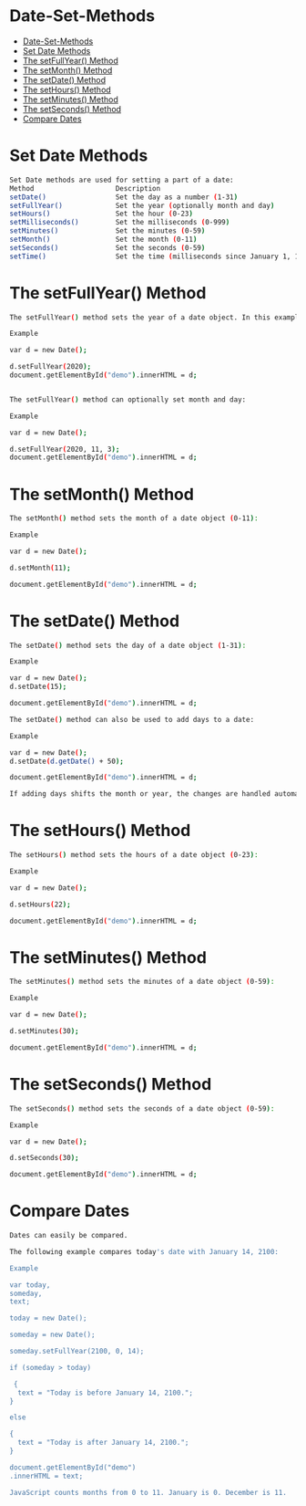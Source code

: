 # Date-Set-Methods

- [Date-Set-Methods](#date-set-methods)
- [Set Date Methods](#set-date-methods)
- [The setFullYear() Method](#the-setfullyear-method)
- [The setMonth() Method](#the-setmonth-method)
- [The setDate() Method](#the-setdate-method)
- [The setHours() Method](#the-sethours-method)
- [The setMinutes() Method](#the-setminutes-method)
- [The setSeconds() Method](#the-setseconds-method)
- [Compare Dates](#compare-dates)

# Set Date Methods

```bash
Set Date methods are used for setting a part of a date:
Method                    Description
setDate()                 Set the day as a number (1-31)
setFullYear()             Set the year (optionally month and day)
setHours()                Set the hour (0-23)
setMilliseconds()         Set the milliseconds (0-999)
setMinutes()              Set the minutes (0-59)
setMonth()                Set the month (0-11)
setSeconds()              Set the seconds (0-59)
setTime()                 Set the time (milliseconds since January 1, 1970)
```

# The setFullYear() Method

```bash
The setFullYear() method sets the year of a date object. In this example to 2020:

Example

var d = new Date();

d.setFullYear(2020);
document.getElementById("demo").innerHTML = d;


The setFullYear() method can optionally set month and day:

Example

var d = new Date();

d.setFullYear(2020, 11, 3);
document.getElementById("demo").innerHTML = d;
```

# The setMonth() Method

```bash
The setMonth() method sets the month of a date object (0-11):

Example

var d = new Date();

d.setMonth(11);

document.getElementById("demo").innerHTML = d;
```

# The setDate() Method

```bash
The setDate() method sets the day of a date object (1-31):

Example

var d = new Date();
d.setDate(15);

document.getElementById("demo").innerHTML = d;

The setDate() method can also be used to add days to a date:

Example

var d = new Date();
d.setDate(d.getDate() + 50);

document.getElementById("demo").innerHTML = d;

If adding days shifts the month or year, the changes are handled automatically by the Date object.
```

# The setHours() Method

```bash
The setHours() method sets the hours of a date object (0-23):

Example

var d = new Date();

d.setHours(22);

document.getElementById("demo").innerHTML = d;
```

# The setMinutes() Method

```bash
The setMinutes() method sets the minutes of a date object (0-59):

Example

var d = new Date();

d.setMinutes(30);

document.getElementById("demo").innerHTML = d;
```

# The setSeconds() Method

```bash
The setSeconds() method sets the seconds of a date object (0-59):

Example

var d = new Date();

d.setSeconds(30);

document.getElementById("demo").innerHTML = d;
```

# Compare Dates

```bash
Dates can easily be compared.

The following example compares today's date with January 14, 2100:

Example

var today,
someday,
text;

today = new Date();

someday = new Date();

someday.setFullYear(2100, 0, 14);

if (someday > today)

 {
  text = "Today is before January 14, 2100.";
}

else

{
  text = "Today is after January 14, 2100.";
}

document.getElementById("demo")
.innerHTML = text;

JavaScript counts months from 0 to 11. January is 0. December is 11.
```

